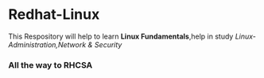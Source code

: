 # Redhat-Linux
This Respository will help to learn <b>Linux Fundamentals</b>,help in study <i>Linux-Administration,Network & Security</i>
</br>
<h3>All the way to RHCSA</h3>
